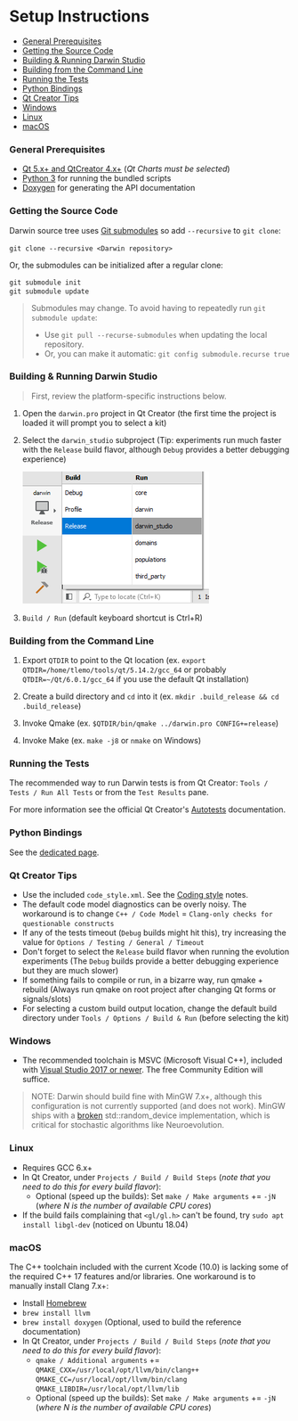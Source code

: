
# Setup Instructions

- [General Prerequisites](#general-prerequisites)
- [Getting the Source Code](#getting-the-source-code)
- [Building & Running Darwin Studio](#building--running-darwin-studio)
- [Building from the Command Line](#building-from-the-command-line)
- [Running the Tests](#running-the-tests)
- [Python Bindings](#python-bindings)
- [Qt Creator Tips](#qt-creator-tips)
- [Windows](#windows)
- [Linux](#linux)
- [macOS](#macos)

### General Prerequisites

- [Qt 5.x+ and QtCreator 4.x+][3] (_Qt Charts must be selected_)
- [Python 3][4] for running the bundled scripts
- [Doxygen][1] for generating the API documentation

### Getting the Source Code

Darwin source tree uses [Git submodules][5] so add `--recursive` to `git clone`:

`git clone --recursive <Darwin repository>`

Or, the submodules can be initialized after a regular clone:

```
git submodule init
git submodule update
```

> Submodules may change. To avoid having to repeatedly run `git submodule update`:
> - Use `git pull --recurse-submodules` when updating the local repository.
> - Or, you can make it automatic: `git config submodule.recurse true`

### Building & Running Darwin Studio

> First, review the platform-specific instructions below.

1. Open the `darwin.pro` project in Qt Creator (the first time the project is loaded it
    will prompt you to select a kit)

2. Select the `darwin_studio` subproject (Tip: experiments run much faster with the
    `Release` build flavor, although `Debug` provides a better debugging experience)

    ![Select Project](images/qtcreator_select_project.png)

3. `Build / Run` (default keyboard shortcut is Ctrl+R)

### Building from the Command Line

1. Export `QTDIR` to point to the Qt location
   (ex. `export QTDIR=/home/tlemo/tools/qt/5.14.2/gcc_64` or probably `QTDIR=~/Qt/6.0.1/gcc_64` if you use the default Qt installation)

2. Create a build directory and `cd` into it
   (ex. `mkdir .build_release && cd .build_release`)

3. Invoke Qmake
   (ex. `$QTDIR/bin/qmake ../darwin.pro CONFIG+=release`)

4. Invoke Make
    (ex. `make -j8` or `nmake` on Windows)

### Running the Tests

The recommended way to run Darwin tests is from Qt Creator:
`Tools / Tests / Run All Tests` or from the `Test Results` pane.

For more information see the official Qt Creator's [Autotests][7] documentation.

### Python Bindings

See the [dedicated page](python.md).

### Qt Creator Tips

- Use the included `code_style.xml`. See the [Coding style](coding_style.md) notes.
- The default code model diagnostics can be overly noisy. The workaround is to change
    `C++ / Code Model` = `Clang-only checks for questionable constructs`
- If any of the tests timeout (`Debug` builds might hit this), try increasing the value
    for `Options / Testing / General / Timeout`
- Don't forget to select the `Release` build flavor when running the evolution experiments
    (The `Debug` builds provide a better debugging experience but they are much slower)
- If something fails to compile or run, in a bizarre way, run qmake + rebuild
    (Always run qmake on root project after changing Qt forms or signals/slots)
- For selecting a custom build output location, change the default build
    directory under `Tools / Options / Build & Run` (before selecting the kit)

### Windows

- The recommended toolchain is MSVC (Microsoft Visual C++), included with
    [Visual Studio 2017 or newer][2]. The free Community Edition will suffice.

> NOTE: Darwin should build fine with MinGW 7.x+, although this configuration is not
> currently supported (and does not work). MinGW ships with a [broken][8] std::random_device
> implementation, which is critical for stochastic algorithms like Neuroevolution. 

### Linux

- Requires GCC 6.x+ 
- In Qt Creator, under `Projects / Build / Build Steps` (_note that you need to do this
    for every build flavor_):
    - Optional (speed up the builds): Set `make / Make arguments` += `-jN`
        (_where N is the number of available CPU cores_)
- If the build fails complaining that `<gl/gl.h>` can't be found, try
    `sudo apt install libgl-dev` (noticed on Ubuntu 18.04)

### macOS

The C++ toolchain included with the current Xcode (10.0) is lacking some of the required 
C++ 17 features and/or libraries. One workaround is to manually install Clang 7.x+:

- Install [Homebrew][6]
- `brew install llvm`
- `brew install doxygen` (Optional, used to build the reference documentation)
- In Qt Creator, under `Projects / Build / Build Steps` (_note that you need to do this
    for every build flavor_):
    - `qmake / Additional arguments` +=  
        `QMAKE_CXX=/usr/local/opt/llvm/bin/clang++`
        `QMAKE_CC=/usr/local/opt/llvm/bin/clang`
        `QMAKE_LIBDIR=/usr/local/opt/llvm/lib`
    - Optional (speed up the builds): Set `make / Make arguments` += `-jN`
        (_where N is the number of available CPU cores_)

[1]: http://www.doxygen.nl
[2]: https://visualstudio.microsoft.com
[3]: https://www.qt.io/download
[4]: https://www.python.org
[5]: https://git-scm.com/book/en/v2/Git-Tools-Submodules
[6]: https://brew.sh
[7]: http://doc.qt.io/qtcreator/creator-autotest.html
[8]: https://sourceforge.net/p/mingw-w64/bugs/338
